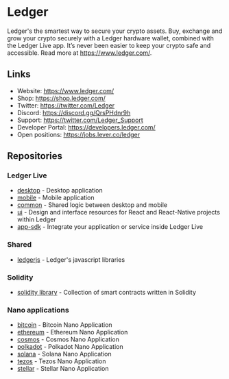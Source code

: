 # Ledger

Ledger's the smartest way to secure your crypto assets. Buy, exchange and grow your crypto securely with a Ledger hardware wallet, combined with the Ledger Live app. It’s never been easier to keep your crypto safe and accessible. Read more at https://www.ledger.com/.

## Links

* Website: https://www.ledger.com/
* Shop: https://shop.ledger.com/
* Twitter: https://twitter.com/Ledger
* Discord: https://discord.gg/QrsPHdnr9h
* Support: https://twitter.com/Ledger_Support
* Developer Portal: https://developers.ledger.com/
* Open positions: https://jobs.lever.co/ledger

## Repositories

### Ledger Live

* [desktop](https://github.com/LedgerHQ/ledger-live-desktop) - Desktop application
* [mobile](https://github.com/LedgerHQ/ledger-live-mobile) - Mobile application
* [common](https://github.com/LedgerHQ/ledger-live-common) - Shared logic between desktop and mobile
* [ui](https://github.com/LedgerHQ/ui) - Design and interface resources for React and React-Native projects within Ledger
* [app-sdk](https://github.com/LedgerHQ/live-app-sdk) - Integrate your application or service inside Ledger Live

### Shared

* [ledgerjs](https://github.com/LedgerHQ/ledgerjs) - Ledger's javascript libraries

### Solidity

* [solidity library](https://github.com/LedgerHQ/innovation-contracts-solidity) - Collection of smart contracts written in Solidity

### Nano applications

* [bitcoin](https://github.com/LedgerHQ/app-bitcoin-new) - Bitcoin Nano Application
* [ethereum](https://github.com/LedgerHQ/app-ethereum) - Ethereum Nano Application
* [cosmos](https://github.com/LedgerHQ/app-cosmos) - Cosmos Nano Application
* [polkadot](https://github.com/LedgerHQ/app-polkadot) - Polkadot Nano Application
* [solana](https://github.com/LedgerHQ/app-solana) - Solana Nano Application
* [tezos](https://github.com/LedgerHQ/app-tezos) - Tezos Nano Application
* [stellar](https://github.com/LedgerHQ/app-stellar) - Stellar Nano Application
